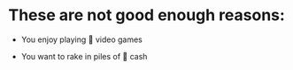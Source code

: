 



# These are not good enough reasons:

* You enjoy playing   video games

* You want to rake in piles of   cash











